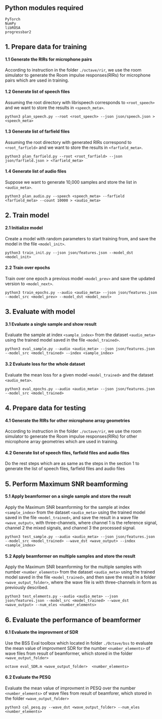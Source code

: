 ## Python modules required
```
PyTorch
NumPy
libROSA
progressbar2
```

## 1. Prepare data for training

#### 1.1 Generate the RIRs for microphone pairs
According to instruction in the folder `./octave/rir`, we use the room simulator to generate the Room impulse responses(RIRs) for microphone pairs which are used in training.

#### 1.2 Generate list of speech files

Assuming the root directory with librispeech corresponds to `<root_speech>` and we want to store the results in `<speech_meta>`.

```
python3 plan_speech.py --root <root_speech> --json json/speech.json > <speech_meta>
```

#### 1.3 Generate list of farfield files

Assuming the root directory with generated RIRs correspond to `<root_farfield>` and we want to store the results in `<farfield_meta>`.

```
python3 plan_farfield.py --root <root_farfield> --json json/farfield.json > <farfield_meta>
```

#### 1.4 Generate list of audio files

Suppose we want to generate 10,000 samples and store the list in `<audio_meta>`.

```
python3 plan_audio.py --speech <speech_meta> --farfield <farfield_meta> --count 10000 > <audio_meta>
```

## 2. Train model

#### 2.1 Initialize model

Create a model with random parameters to start training from, and save the model in the file `<model_init>`.

```
python3 train_init.py --json json/features.json --model_dst <model_init>
```

#### 2.2 Train over epochs

Train over one epoch a previous model `<model_prev>` and save the updated version to `<model_next>`.

```
python3 train_epochs.py --audio <audio_meta> --json json/features.json --model_src <model_prev> --model_dst <model_next>
```

## 3. Evaluate with model

#### 3.1 Evaluate a single sample and show result

Evaluate the sample at index `<sample_index>` from the dataset `<audio_meta>` using the trained model saved in the file `<model_trained>`.

```
python3 eval_sample.py --audio <audio_meta> --json json/features.json --model_src <model_trained> --index <sample_index>
```

#### 3.2 Evaluate loss for the whole dataset

Evaluate the mean loss for a given model `<model_trained>` and the dataset `<audio_meta>`.

```
python3 eval_epochs.py --audio <audio_meta> --json json/features.json --model_src <model_trained>
```

## 4. Prepare data for testing 

#### 4.1 Generate the RIRs for other microphone array geometries
According to instruction in the folder `./octave/rir`, we use the room simulator to generate the Room impulse responses(RIRs) for other microphone array geometries which are used in training.

#### 4.2 Generate list of speech files, farfield files and audio files
Do the rest steps which are as same as the steps in the section 1 to generate the list of speech files, farfield files and audio files  


## 5. Perform Maximum SNR beamforming

#### 5.1 Apply beamformer on a single sample and store the result
Apply the Maximum SNR beamforming for the sample at index `<sample_index>` from the dataset `<audio_meta>` using the trained model saved in the file `<model_trained>`, and save the result in a wave file `<wave_output>`, with three-channels, where channel 1 is the reference signal, channel 2 the mixed signals, and channel 3 the processed signal.

```
python3 test_sample.py --audio <audio_meta> --json json/features.json --model_src <model_trained> --wave_dst <wave_output> --index <sample_index>
```

#### 5.2 Apply beamformer on multiple samples and store the result
Apply the Maximum SNR beamforming for the multiple samples with number `<number_elements>` from the dataset `<audio_meta>` using the trained model saved in the file `<model_trained>`, and then save the result in a folder `<wave_output_folder>`, where the wave file is with three-channels in form as previously described.

```
python3 test_elements.py --audio <audio_meta> --json json/features.json --model_src <model_trained> --wave_dst <wave_output> --num_eles <number_elements>
```

## 6. Evaluate the performance of beamformer

#### 6.1 Evaluate the improvment of SDR 
Use the BSS Eval toolbox which located in folder `./Octave/bss` to evaluate the mean value of improvment SDR for the number `<number_elements>` of wave files from result of beamformer, which stored in the folder `<wave_output_folder>`

```
octave eval_SDR.m <wave_output_folder>  <number_elements>
```

#### 6.2 Evaluate the PESQ 
Evaluate the mean value of improvment in PESQ over the number `<number_elements>` of wave files from result of beamforer, which stored in the folder `<wave_output_folder>`

```
python3 cal_pesq.py --wave_dst <wave_output_folder> --num_eles <number_elements>
```